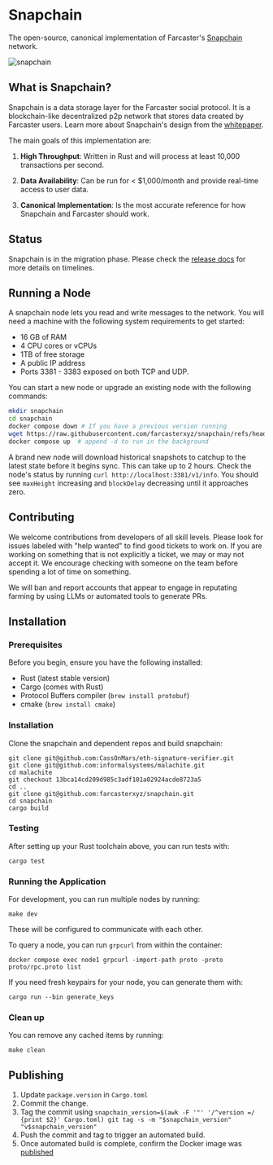 # Snapchain

The open-source, canonical implementation of Farcaster's [Snapchain](https://github.com/farcasterxyz/protocol/discussions/207) network. 

![snapchain](https://github.com/user-attachments/assets/e5a041db-e3ae-4250-ad6b-7043ad648d34)


<!-- TODO:  links to installation, user docs, contributor docs -->

## What is Snapchain?

Snapchain is a data storage layer for the Farcaster social protocol. It is a blockchain-like decentralized p2p network that stores data created by Farcaster users. Learn more about Snapchain's design from the [whitepaper](https://github.com/farcasterxyz/protocol/discussions/207).

The main goals of this implementation are:

1. **High Throughput**: Written in Rust and will process at least 10,000 transactions per second. 

2. **Data Availability**: Can be run for < $1,000/month and provide real-time access to user data. 

3. **Canonical Implementation**: Is the most accurate reference for how Snapchain and Farcaster should work. 

## Status 

Snapchain is in the migration phase. Please check the [release docs](https://www.notion.so/warpcast/Snapchain-Mainnet-Public-1b96a6c0c101809493cfda3998a65c7a) for more details on timelines. 

## Running a Node

A snapchain node lets you read and write messages to the network. You will need a machine with the following system requirements to get started: 

- 16 GB of RAM
- 4 CPU cores or vCPUs
- 1TB of free storage
- A public IP address
- Ports 3381 - 3383 exposed on both TCP and UDP. 

You can start a new node or upgrade an existing node with the following commands: 

```bash
mkdir snapchain
cd snapchain
docker compose down # If you have a previous version running
wget https://raw.githubusercontent.com/farcasterxyz/snapchain/refs/heads/main/docker-compose.mainnet.yml -O docker-compose.yml
docker compose up  # append -d to run in the background
```

A brand new node will download historical snapshots to catchup to the latest state before it begins sync. This can take up to 2 hours. Check the node's status by running `curl http://localhost:3381/v1/info`. You should see `maxHeight` increasing and `blockDelay` decreasing until it approaches zero. 

## Contributing 

We welcome contributions from developers of all skill levels. Please look for issues labeled with "help wanted" to find good tickets to work on. If you are working on something that is not explicitly a ticket, we may or may not accept it. We encourage checking with someone on the team before spending a lot of time on something. 

We will ban and report accounts that appear to engage in reputating farming by using LLMs or automated tools to generate PRs. 

## Installation

### Prerequisites

Before you begin, ensure you have the following installed:
- Rust (latest stable version)
- Cargo (comes with Rust)
- Protocol Buffers compiler (`brew install protobuf`)
- cmake (`brew install cmake`) 

### Installation

Clone the snapchain and dependent repos and build snapchain:
```
git clone git@github.com:CassOnMars/eth-signature-verifier.git
git clone git@github.com:informalsystems/malachite.git
cd malachite
git checkout 13bca14cd209d985c3adf101a02924acde8723a5
cd ..
git clone git@github.com:farcasterxyz/snapchain.git
cd snapchain
cargo build
```

### Testing

After setting up your Rust toolchain above, you can run tests with:

```
cargo test
```

### Running the Application

For development, you can run multiple nodes by running:
```
make dev
```

These will be configured to communicate with each other.

To query a node, you can run `grpcurl` from within the container:

```
docker compose exec node1 grpcurl -import-path proto -proto proto/rpc.proto list
```

If you need fresh keypairs for your node, you can generate them with:

```
cargo run --bin generate_keys
```

### Clean up

You can remove any cached items by running:

```
make clean
```

## Publishing

1. Update `package.version` in `Cargo.toml`
2. Commit the change.
3. Tag the commit using `snapchain_version=$(awk -F '"' '/^version =/ {print $2}' Cargo.toml) git tag -s -m "$snapchain_version" "v$snapchain_version"`
4. Push the commit and tag to trigger an automated build.
5. Once automated build is complete, confirm the Docker image was [published](https://hub.docker.com/r/farcasterxyz/snapchain)
